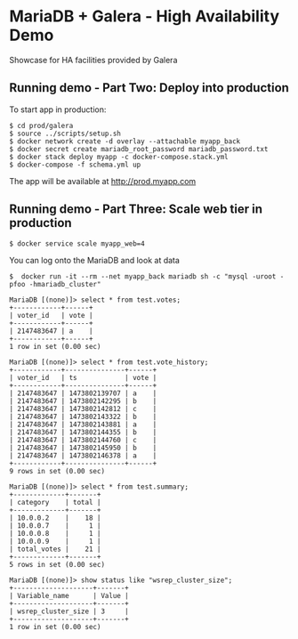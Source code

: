 # MariaDB + Galera - High Availability Demo
Showcase for HA facilities provided by Galera

## Running demo - Part Two: Deploy into production

To start app in production:

    $ cd prod/galera
    $ source ../scripts/setup.sh
    $ docker network create -d overlay --attachable myapp_back
    $ docker secret create mariadb_root_password mariadb_password.txt
    $ docker stack deploy myapp -c docker-compose.stack.yml
    $ docker-compose -f schema.yml up

The app will be available at http://prod.myapp.com

## Running demo - Part Three: Scale web tier in production

    $ docker service scale myapp_web=4

You can log onto the MariaDB and look at data

    $  docker run -it --rm --net myapp_back mariadb sh -c "mysql -uroot -pfoo -hmariadb_cluster"

    MariaDB [(none)]> select * from test.votes;
    +------------+------+
    | voter_id   | vote |
    +------------+------+
    | 2147483647 | a    |
    +------------+------+
    1 row in set (0.00 sec)

    MariaDB [(none)]> select * from test.vote_history;
    +------------+---------------+------+
    | voter_id   | ts            | vote |
    +------------+---------------+------+
    | 2147483647 | 1473802139707 | a    |
    | 2147483647 | 1473802142295 | b    |
    | 2147483647 | 1473802142812 | c    |
    | 2147483647 | 1473802143322 | b    |
    | 2147483647 | 1473802143881 | a    |
    | 2147483647 | 1473802144355 | b    |
    | 2147483647 | 1473802144760 | c    |
    | 2147483647 | 1473802145950 | b    |
    | 2147483647 | 1473802146378 | a    |
    +------------+---------------+------+
    9 rows in set (0.00 sec)

    MariaDB [(none)]> select * from test.summary;
    +-------------+-------+
    | category    | total |
    +-------------+-------+
    | 10.0.0.2    |    18 |
    | 10.0.0.7    |     1 |
    | 10.0.0.8    |     1 |
    | 10.0.0.9    |     1 |
    | total_votes |    21 |
    +-------------+-------+
    5 rows in set (0.00 sec)

    MariaDB [(none)]> show status like "wsrep_cluster_size";
    +--------------------+-------+
    | Variable_name      | Value |
    +--------------------+-------+
    | wsrep_cluster_size | 3     |
    +--------------------+-------+
    1 row in set (0.00 sec)

